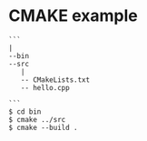 # CMAKE example

    ```
    |
    --bin
    --src
       |
       -- CMakeLists.txt
       -- hello.cpp 

    ```
    $ cd bin
    $ cmake ../src
    $ cmake --build .
